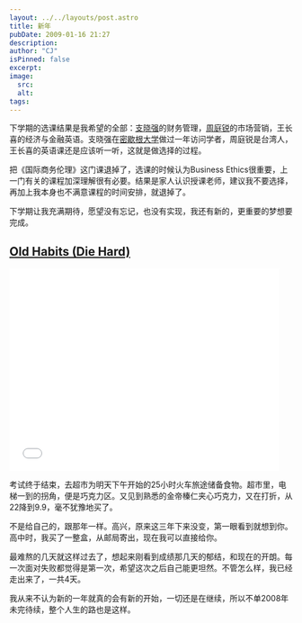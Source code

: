 ```yaml
---
layout: ../../layouts/post.astro
title: 新年
pubDate: 2009-01-16 21:27
description: 
author: "CJ"
isPinned: false
excerpt: 
image:
  src:
  alt:
tags: 
---
```

下学期的选课结果是我希望的全部：<a href="http://www.rbs.org.cn/templates/T_new_list2/index.aspx?nodeid=10&page=ContentPage&contentid=473">支晓强</a>的财务管理，<a href="http://www.yes-china.org/chou/">周庭锐</a>的市场营销，王长喜的经济与金融英语。支晓强在<a href="http://www.umich.edu/">密歇根大学</a>做过一年访问学者，周庭锐是台湾人，王长喜的英语课还是应该听一听，这就是做选择的过程。

把《国际商务伦理》这门课退掉了，选课的时候认为Business Ethics很重要，上一门有关的课程加深理解很有必要。结果是家人认识授课老师，建议我不要选择，再加上我本身也不满意课程的时间安排，就退掉了。

下学期让我充满期待，愿望没有忘记，也没有实现，我还有新的，更重要的梦想要完成。
<h2><a href="http://en.wikipedia.org/wiki/Old_Habits_Die_Hard">Old Habits (Die Hard)</a></h2>
<iframe width="480" height="360" src="//www.youtube.com/embed/XR7DsU_ATqM" frameborder="0" allowfullscreen></iframe>

考试终于结束，去超市为明天下午开始的25小时火车旅途储备食物。超市里，电梯一到的拐角，便是巧克力区。又见到熟悉的金帝榛仁夹心巧克力，又在打折，从22降到9.9，毫不犹豫地买了。

不是给自己的，跟那年一样。高兴，原来这三年下来没变，第一眼看到就想到你。高中时，我买了一整盒，从邮局寄出，现在我可以直接给你。

最难熬的几天就这样过去了，想起来刚看到成绩那几天的郁结，和现在的开朗。每一次面对失败都觉得是第一次，希望这次之后自己能更坦然。不管怎么样，我已经走出来了，一共4天。

我从来不认为新的一年就真的会有新的开始，一切还是在继续，所以不单2008年未完待续，整个人生的路也是这样。
